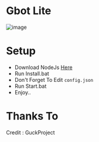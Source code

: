 # Gbot Lite

![image](https://media.discordapp.net/attachments/967646330283503627/976821786140377098/approved.png)

# Setup
- Download NodeJs [Here](https://nodejs.org/en/)
- Run Install.bat
- Don't Forget To Edit `config.json`
- Run Start.bat
- Enjoy..

# Thanks To
Credit : GuckProject
